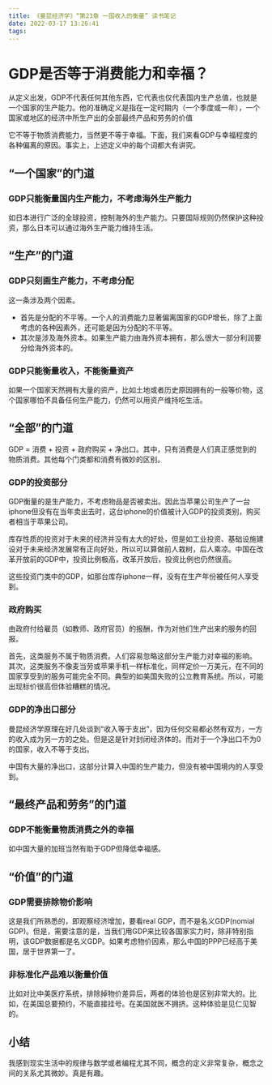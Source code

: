 ```yaml
---
title: 《曼昆经济学》“第23章 一国收入的衡量” 读书笔记
date: 2022-03-17 13:26:41
tags:
---
```


# GDP是否等于消费能力和幸福？

从定义出发，GDP不代表任何其他东西，它代表也仅代表国内生产总值，也就是一个国家的生产能力。他的准确定义是指在一定时期内（一个季度或一年），一个国家或地区的经济中所生产出的全部最终产品和劳务的价值

它不等于物质消费能力，当然更不等于幸福。下面，我们来看GDP与幸福程度的各种偏离的原因。事实上，上述定义中的每个词都大有讲究。

## “一个国家”的门道
### GDP只能衡量国内生产能力，不考虑海外生产能力

如日本进行广泛的全球投资，控制海外的生产能力。只要国际规则仍然保护这种投资，那么日本可以通过海外生产能力维持生活。

## “生产”的门道
### GDP只刻画生产能力，不考虑分配

这一条涉及两个因素。
- 首先是分配的不平等。一个人的消费能力显著偏离国家的GDP增长，除了上面考虑的各种因素外，还可能是因为分配的不平等。
- 其次是涉及海外资本。如果生产能力由海外资本拥有，那么很大一部分利润要分给海外资本的。
### GDP只能衡量收入，不能衡量资产

如果一个国家天然拥有大量的资产，比如土地或者历史原因拥有的一般等价物，这个国家哪怕不具备任何生产能力，仍然可以用资产维持吃生活。
## “全部”的门道

GDP = 消费 + 投资 + 政府购买 + 净出口。其中，只有消费是人们真正感觉到的物质消费。其他每个门类都和消费有微妙的区别。
### GDP的投资部分
GDP衡量的是生产能力，不考虑物品是否被卖出。因此当苹果公司生产了一台iphone但没有在当年卖出去时，这台iphone的价值被计入GDP的投资类别，购买者相当于苹果公司。

库存性质的投资对于未来的经济并没有太大的好处，但是如工业投资、基础设施建设对于未来经济发展常有正向好处，所以可以算做前人栽树，后人乘凉。中国在改革开放前的GDP中，投资比例极高，改革开放后，投资比例也仍然很高。

这些投资门类中的GDP，如那台库存iphone一样，没有在生产年份被任何人享受到。

### 政府购买

由政府付给雇员（如教师、政府官员）的报酬，作为对他们生产出来的服务的回报。

首先，这类服务不属于物质消费。人们容易忽略这部分生产能力对幸福的影响。
其次，这类服务不像麦当劳或苹果手机一样标准化，同样定价一万美元，在不同的国家享受到的服务可能完全不同。典型的如美国失败的公立教育系统。所以，可能出现标价很高但体验糟糕的情况。
### GDP的净出口部分
曼昆经济学原理在好几处谈到“收入等于支出”，因为任何交易都必然有双方，一方的收入成为另一方的之处。但是这是针对封闭经济体的。而对于一个净出口不为0的国家，收入不等于支出。

中国有大量的净出口，这部分计算入中国的生产能力，但没有被中国境内的人享受到。

## “最终产品和劳务”的门道
### GDP不能衡量物质消费之外的幸福

如中国大量的加班当然有助于GDP但降低幸福感。

## “价值”的门道
### GDP需要排除物价影响

这是我们所熟悉的，即观察经济增加，要看real GDP，而不是名义GDP(nomial GDP)。但是，需要注意的是，当我们用GDP来比较各国家实力时，除非特别指明，该GDP数据都是名义GDP。如果考虑物价因素，那么中国的PPP已经高于美国，居于世界第一了。

### 非标准化产品难以衡量价值

比如对比中美医疗系统，排除掉物价差异后，两者的体验也是区别非常大的。比如，在美国总要预约，不能直接挂号。在美国就医不拥挤。这种体验是见仁见智的。



## 小结

我感到现实生活中的规律与数学或者编程尤其不同，概念的定义非常复杂，概念之间的关系尤其微妙。真是有趣。
